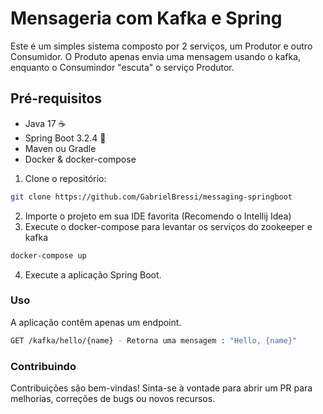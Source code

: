 # Mensageria com Kafka e Spring

Este é um simples sistema composto por 2 serviços, um Produtor e outro Consumidor.
O Produto apenas envia uma mensagem usando o kafka, enquanto o Consumindor "escuta" o serviço Produtor.

## Pré-requisitos
- Java 17 ☕
- Spring Boot 3.2.4 🍃
- Maven ou Gradle
- Docker & docker-compose

1. Clone o repositório:

```bash
git clone https://github.com/GabrielBressi/messaging-springboot
```

2. Importe o projeto em sua IDE favorita (Recomendo o Intellij Idea)<br/>
3. Execute o docker-compose para levantar os serviços do zookeeper e kafka
```bash
docker-compose up
```

4. Execute a aplicação Spring Boot.

### Uso
A aplicação contêm apenas um endpoint.

```bash
GET /kafka/hello/{name} - Retorna uma mensagem : "Hello, {name}"
```

### Contribuindo
Contribuições são bem-vindas! Sinta-se à vontade para abrir um PR para melhorias, correções de bugs ou novos recursos.
